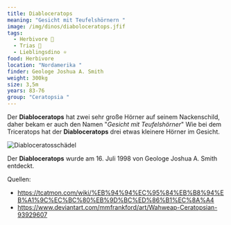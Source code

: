 ```yaml
---
title: Diabloceratops
meaning: "Gesicht mit Teufelshörnern "
image: /img/dinos/diaboloceratops.jfif
tags:
  - Herbivore 🌿
  - Trias 🦴
  - Lieblingsdino ⭐
food: Herbivore
location: "Nordamerika "
finder: Geologe Joshua A. Smith
weight: 300kg
size: 3,5m
years: 83-76
group: "Ceratopsia "
---
```

Der **Diabloceratops** hat zwei sehr große Hörner auf seinem Nackenschild, daher bekam er auch den Namen "*Gesicht mit Teufelshörner*" Wie bei dem Triceratops hat der **Diabloceratops** drei etwas kleinere Hörner im Gesicht.

![Diabloceratosschädel](/img/dinos/diabloceratops-schädel.jpg)

Der **Diabloceratops** wurde am 16. Juli 1998 von Geologe Joshua A. Smith entdeckt.



Quellen:

* <https://tcatmon.com/wiki/%EB%94%94%EC%95%84%EB%B8%94%EB%A1%9C%EC%BC%80%EB%9D%BC%ED%86%B1%EC%8A%A4>
* <https://www.deviantart.com/mmfrankford/art/Wahweap-Ceratopsian-93929607>